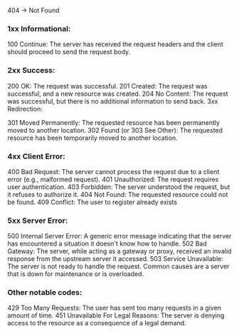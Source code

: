 404 -> Not Found

### 1xx Informational:

100 Continue: The server has received the request headers and the client should proceed to send the request body.

### 2xx Success:

200 OK: The request was successful.
201 Created: The request was successful, and a new resource was created.
204 No Content: The request was successful, but there is no additional information to send back.
3xx Redirection:

301 Moved Permanently: The requested resource has been permanently moved to another location.
302 Found (or 303 See Other): The requested resource has been temporarily moved to another location.

### 4xx Client Error:

400 Bad Request: The server cannot process the request due to a client error (e.g., malformed request).
401 Unauthorized: The request requires user authentication.
403 Forbidden: The server understood the request, but it refuses to authorize it.
404 Not Found: The requested resource could not be found.
409 Conflict: The user to register already exists

### 5xx Server Error:

500 Internal Server Error: A generic error message indicating that the server has encountered a situation it doesn't know how to handle.
502 Bad Gateway: The server, while acting as a gateway or proxy, received an invalid response from the upstream server it accessed.
503 Service Unavailable: The server is not ready to handle the request. Common causes are a server that is down for maintenance or is overloaded.

### Other notable codes:

429 Too Many Requests: The user has sent too many requests in a given amount of time.
451 Unavailable For Legal Reasons: The server is denying access to the resource as a consequence of a legal demand.

